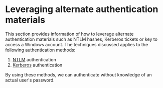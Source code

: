 # Leveraging alternate authentication materials

This section provides information of how to leverage alternate authentication materials such as NTLM hashes, Kerberos tickets or key to access a Windows account. The techniques discussed applies to the following authentication methods:

1. [NTLM](https://jarrettgxz-sec.gitbook.io/windows/active-directory-ad/authentication-methods/netntlm) authentication
2. [Kerberos](https://jarrettgxz-sec.gitbook.io/windows/active-directory-ad/authentication-methods/kerberos) authentication

By using these methods, we can authenticate without knowledge of an actual user's password.

